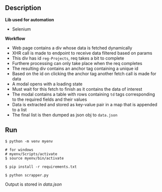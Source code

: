 ## Description

**Lib used for automation**

- Selenium

**Workflow**

- Web page contains a div whose data is fetched dynamically
- XHR call is made to endpoint to receive data filtered based on params
- This div has id `reg-Projects`, req takes a bit to complete 
- Furthere processing can only take place when the req completes
- The resulting div contains an anchor tag containing a unique id 
- Based on the id on clicking the anchor tag another fetch call is made for data
- A modal opens with a loading state
- Must wait for this fetch to finish as it contains the data of interest
- The modal contains a table with rows containing `td` tags corresponding to the required fields and their values
- Data is extracted and stored as key-value pair in a map that is appended to a list
- The final list is then dumped as json obj to `data.json`


## Run

```console
$ python -m venv myenv

# for windows
# myenv/Scripts/activate
$ source myenv/bin/activate

$ pip install -r requirements.txt

$ python scrapper.py
```

Output is stored in *data.json*

